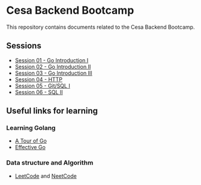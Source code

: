 # Cesa Backend Bootcamp

This repository contains documents related to the Cesa Backend Bootcamp.

## Sessions 

- [Session 01 - Go Introduction I](session-01/README.md)
- [Session 02 - Go Introduction II](session-02/README.md)
- [Session 03 - Go Introduction III](session-03/README.md)
- [Session 04 - HTTP](session-04-http/README.md)
- [Session 05 - Git/SQL I](session-05/sql/README.md)
- [Session 06 - SQL II](session-06/README.md)

## Useful links for learning

### Learning Golang

- [A Tour of Go](https://go.dev/tour/welcome/1)
- [Effective Go](https://go.dev/doc/effective_go)

### Data structure and Algorithm

- [LeetCode](https://leetcode.com/) and [NeetCode](https://neetcode.io/)